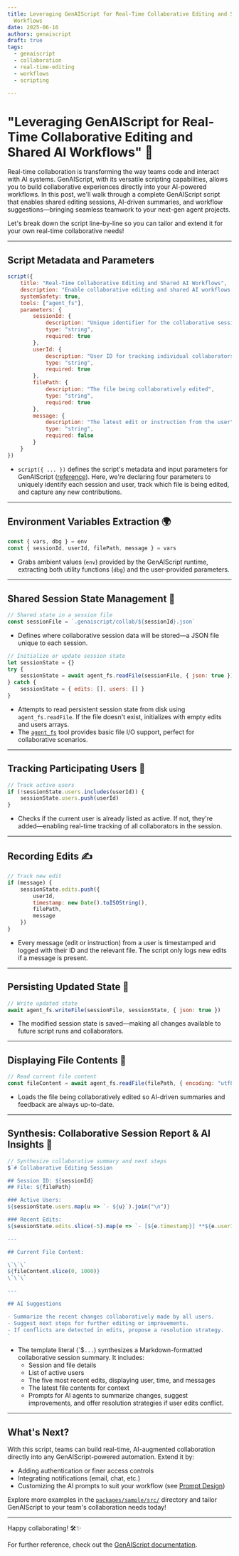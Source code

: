 ```yaml
---
title: Leveraging GenAIScript for Real-Time Collaborative Editing and Shared AI
  Workflows
date: 2025-06-16
authors: genaiscript
draft: true
tags:
  - genaiscript
  - collaboration
  - real-time-editing
  - workflows
  - scripting

---
```


# "Leveraging GenAIScript for Real-Time Collaborative Editing and Shared AI Workflows" 🚀

Real-time collaboration is transforming the way teams code and interact with AI systems. GenAIScript, with its versatile scripting capabilities, allows you to build collaborative experiences directly into your AI-powered workflows. In this post, we'll walk through a complete GenAIScript script that enables shared editing sessions, AI-driven summaries, and workflow suggestions—bringing seamless teamwork to your next-gen agent projects.

Let's break down the script line-by-line so you can tailor and extend it for your own real-time collaborative needs!

---

## Script Metadata and Parameters

```javascript
script({
    title: "Real-Time Collaborative Editing and Shared AI Workflows",
    description: "Enable collaborative editing and shared AI workflows using GenAIScript agents and shared state.",
    systemSafety: true,
    tools: ["agent_fs"],
    parameters: {
        sessionId: {
            description: "Unique identifier for the collaborative session",
            type: "string",
            required: true
        },
        userId: {
            description: "User ID for tracking individual collaborators",
            type: "string",
            required: true
        },
        filePath: {
            description: "The file being collaboratively edited",
            type: "string",
            required: true
        },
        message: {
            description: "The latest edit or instruction from the user",
            type: "string",
            required: false
        }
    }
})
```

- `script({ ... })` defines the script's metadata and input parameters for GenAIScript ([reference](https://microsoft.github.io/genaiscript/docs/reference/script/)). Here, we're declaring four parameters to uniquely identify each session and user, track which file is being edited, and capture any new contributions.

---

## Environment Variables Extraction 🌍

```javascript
const { vars, dbg } = env
const { sessionId, userId, filePath, message } = vars
```

- Grabs ambient values (`env`) provided by the GenAIScript runtime, extracting both utility functions (`dbg`) and the user-provided parameters.

---

## Shared Session State Management 🔄

```javascript
// Shared state in a session file
const sessionFile = `.genaiscript/collab/${sessionId}.json`
```

- Defines where collaborative session data will be stored—a JSON file unique to each session.

```javascript
// Initialize or update session state
let sessionState = {}
try {
    sessionState = await agent_fs.readFile(sessionFile, { json: true }) || {}
} catch {
    sessionState = { edits: [], users: [] }
}
```

- Attempts to read persistent session state from disk using `agent_fs.readFile`. If the file doesn't exist, initializes with empty edits and users arrays.
- The [`agent_fs`](https://microsoft.github.io/genaiscript/docs/reference/agent_fs/) tool provides basic file I/O support, perfect for collaborative scenarios.

---

## Tracking Participating Users 👤

```javascript
// Track active users
if (!sessionState.users.includes(userId)) {
    sessionState.users.push(userId)
}
```

- Checks if the current user is already listed as active. If not, they're added—enabling real-time tracking of all collaborators in the session.

---

## Recording Edits ✍️

```javascript
// Track new edit
if (message) {
    sessionState.edits.push({
        userId,
        timestamp: new Date().toISOString(),
        filePath,
        message
    })
}
```

- Every message (edit or instruction) from a user is timestamped and logged with their ID and the relevant file. The script only logs new edits if a message is present.

---

## Persisting Updated State 💾

```javascript
// Write updated state
await agent_fs.writeFile(sessionFile, sessionState, { json: true })
```

- The modified session state is saved—making all changes available to future script runs and collaborators.

---

## Displaying File Contents 📄

```javascript
// Read current file content
const fileContent = await agent_fs.readFile(filePath, { encoding: "utf8" }) || ""
```

- Loads the file being collaboratively edited so AI-driven summaries and feedback are always up-to-date.

---

## Synthesis: Collaborative Session Report & AI Insights 🤖

```javascript
// Synthesize collaborative summary and next steps
$`# Collaborative Editing Session

## Session ID: ${sessionId}
## File: ${filePath}

### Active Users:
${sessionState.users.map(u => `- ${u}`).join("\n")}

### Recent Edits:
${sessionState.edits.slice(-5).map(e => `- [${e.timestamp}] **${e.userId}**: ${e.message}`).join("\n")}

---

## Current File Content:

\`\`\`
${fileContent.slice(0, 1000)}
\`\`\`

---

## AI Suggestions

- Summarize the recent changes collaboratively made by all users.
- Suggest next steps for further editing or improvements.
- If conflicts are detected in edits, propose a resolution strategy.
`
```

- The template literal (`$``...``) synthesizes a Markdown-formatted collaborative session summary. It includes:
  - Session and file details
  - List of active users
  - The five most recent edits, displaying user, time, and messages
  - The latest file contents for context
  - Prompts for AI agents to summarize changes, suggest improvements, and offer resolution strategies if user edits conflict.

---

## What's Next?

With this script, teams can build real-time, AI-augmented collaboration directly into any GenAIScript-powered automation. Extend it by:
- Adding authentication or finer access controls
- Integrating notifications (email, chat, etc.)
- Customizing the AI prompts to suit your workflow (see [Prompt Design](https://microsoft.github.io/genaiscript/docs/prompting/))

Explore more examples in the [`packages/sample/src/`](https://github.com/microsoft/genaiscript/tree/main/packages/sample/src) directory and tailor GenAIScript to your team's collaboration needs today!

---

Happy collaborating! 🛠✨

For further reference, check out the [GenAIScript documentation](https://microsoft.github.io/genaiscript/).